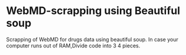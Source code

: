# WebMD-scrapping using Beautiful soup
Scrapping of WebMD for drugs data using beautiful soup. 
In case your computer runs out of RAM,Divide code into 3 4 pieces.
